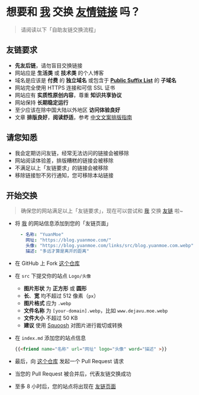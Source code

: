 # 想要和 [我](https://blog.yuanmoe.com/) 交换 [友情链接](https://blog.yuanmoe.com/links/) 吗？

> 请阅读以下「自助友链交换流程」

## 友链要求

- **先友后链**，请勿盲目交换链接
- 网站应是 **生活类** 或 **技术类** 的个人博客
- 域名是应该是 **付费** 的 **独立域名** 或包含于 [**Public Suffix List**](https://publicsuffix.org/list/public_suffix_list.dat) 的 **子域名**
- 网站完全使用 HTTPS 连接和可信 SSL 证书
- 网站应有 **实质性原创内容**，尊重 **知识共享协议**
- 网站保持 **长期稳定运行**
- 至少应该在除中国大陆以外地区 **访问体验良好**
- 文章 **排版良好**，**阅读舒适**，参考 [中文文案排版指南](https://github.com/sparanoid/chinese-copywriting-guidelines)

## 请您知悉

- 我会定期访问友链，经常无法访问的链接会被移除
- 网站阅读体验差，排版糟糕的链接会被移除
- 不满足以上「友链要求」的链接会被移除
- 移除链接恕不另行通知，您可移除本站链接

## 开始交换

> 确保您的网站满足以上「友链要求」，现在可以尝试和 [我](https://blog.yuanmoe.com/) 交换 [友链](https://blog.yuanmoe.com/links/) 啦~

- 将 [我](https://blog.yuanmoe.com/) 的网站信息添加到您的「友链页面」

  ```yaml
    - 名称: "YuanMoe"
      网址: "https://blog.yuanmoe.com/"
      头像: "https://blog.yuanmoe.com/links/src/blog.yuanmoe.com.webp"
      描述: "多远才算是离开的距离"
  ```
  
- 在 GitHub 上 Fork [这个仓库](https://github.com/cnmoe/links)

- 在 `src` 下提交你的站点 `Logo/头像`

  - **图片形状** 为 **正方形** 或 **圆形**
  - **长**、**宽** 均不超过 512 像素（`px`）
  - **图片格式** 应为 `.webp`
  - **文件名称** 为 `[your-domain].webp`，比如 `www.dejavu.moe.webp`
  - **文件大小** 不超过 50 KB
  - **建议** 使用 [Squoosh](https://squoosh.app/) 对图片进行裁切或转换

- 在 `index.md` 添加您的站点信息

  ```html
  {{<friend name="名称" url="网址" logo="头像" word="描述" >}}
  ```
  
- 最后，向 [这个仓库](https://github.com/cnmoe/links) 发起一个 Pull Request 请求
- 当您的 Pull Request 被合并后，代表友链交换成功
- 至多 8 小时后，您的站点将出现在 [友链页面](https://blog.yuanmoe.com/links/)
